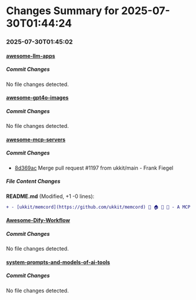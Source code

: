 # Changes Summary for 2025-07-30T01:44:24

### 2025-07-30T01:45:02

#### [awesome-llm-apps](https://github.com/Shubhamsaboo/awesome-llm-apps)

##### Commit Changes

No file changes detected.

#### [awesome-gpt4o-images](https://github.com/jamez-bondos/awesome-gpt4o-images)

##### Commit Changes

No file changes detected.

#### [awesome-mcp-servers](https://github.com/punkpeye/awesome-mcp-servers)

##### Commit Changes

- [8d369ac](https://github.com/punkpeye/awesome-mcp-servers/commit/8d369ac6668cefc6bdde41d43deb4e2d81937f0f) Merge pull request #1197 from ukkit/main - Frank Fiegel


##### File Content Changes

**README.md** (Modified, +1 -0 lines):

```diff
+ - [ukkit/memcord](https://github.com/ukkit/memcord) 🐍 🏠 🐧 🍎 - A MCP server that keeps your chat history organized and searchable—with AI-powered summaries, secure memory, and full control.
```



#### [Awesome-Dify-Workflow](https://github.com/svcvit/Awesome-Dify-Workflow)

##### Commit Changes

No file changes detected.

#### [system-prompts-and-models-of-ai-tools](https://github.com/x1xhlol/system-prompts-and-models-of-ai-tools)

##### Commit Changes

No file changes detected.
